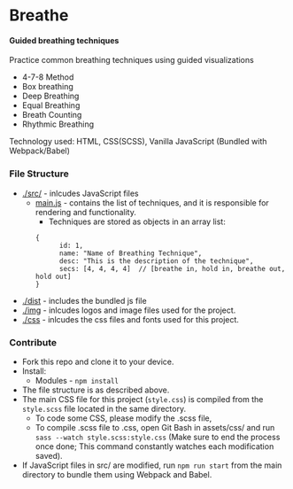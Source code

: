 # Breathe
#### Guided breathing techniques
Practice common breathing techniques using guided visualizations
- 4-7-8 Method
- Box breathing
- Deep Breathing
- Equal Breathing
- Breath Counting
- Rhythmic Breathing

Technology used: HTML, CSS(SCSS), Vanilla JavaScript (Bundled with Webpack/Babel)

### File Structure

- [./src/](https://github.com/oneminch/breathe/tree/master/src) - inlcudes JavaScript files
    - [main.js](https://github.com/oneminch/breathe/tree/master/src/main.js) - contains the list of techniques, and it is responsible for rendering and functionality.
      - Techniques are stored as objects in an array list:
      ```
      {
		    id: 1,
    		name: "Name of Breathing Technique",
		    desc: "This is the description of the technique",
		    secs: [4, 4, 4, 4]  // [breathe in, hold in, breathe out, hold out]
      }
      ```
- [./dist](https://github.com/oneminch/breathe/tree/master/dist) - includes the bundled js file
- [./img](https://github.com/oneminch/breathe/tree/master/img) - inlcudes logos and image files used for the project.
- [./css](https://github.com/oneminch/breathe/tree/master/css) - inlcudes the css files and fonts used for this project.


### Contribute

- Fork this repo and clone it to your device.
- Install: 
    - Modules - `npm install`
- The file structure is as described above.
- The main CSS file for this project (`style.css`) is compiled from the `style.scss` file located in the same directory. 
    - To code some CSS, please modify the .scss file,
    - To compile .scss file to .css, open Git Bash in assets/css/ and run `sass --watch style.scss:style.css` (Make sure to end the process once done; This command constantly watches each modification saved).
- If JavaScript files in src/ are modified, run `npm run start` from the main directory to bundle them using Webpack and Babel.  
